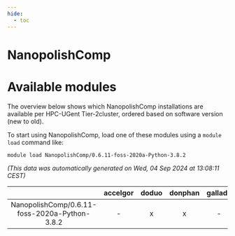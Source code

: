 ```yaml
---
hide:
  - toc
---
```


NanopolishComp
==============

# Available modules


The overview below shows which NanopolishComp installations are available per HPC-UGent Tier-2cluster, ordered based on software version (new to old).

To start using NanopolishComp, load one of these modules using a `module load` command like:

```shell
module load NanopolishComp/0.6.11-foss-2020a-Python-3.8.2
```

*(This data was automatically generated on Wed, 04 Sep 2024 at 13:08:11 CEST)*  

| |accelgor|doduo|donphan|gallade|joltik|shinx|skitty|
| :---: | :---: | :---: | :---: | :---: | :---: | :---: | :---: |
|NanopolishComp/0.6.11-foss-2020a-Python-3.8.2|-|x|x|-|x|-|x|
